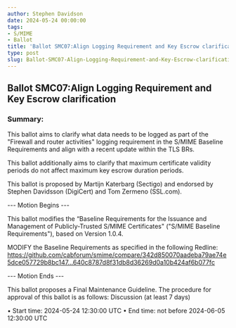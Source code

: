 ```yaml
---
author: Stephen Davidson
date: 2024-05-24 00:00:00
tags:
- S/MIME
- Ballot
title: 'Ballot SMC07:Align Logging Requirement and Key Escrow clarification'
type: post
slug: Ballot-SMC07-Align-Logging-Requirement-and-Key-Escrow-clarification
---
```


## Ballot SMC07:Align Logging Requirement and Key Escrow clarification

### Summary: 
This ballot aims to clarify what data needs to be logged as part of the "Firewall and router activities" logging requirement in the S/MIME Baseline Requirements and align with a recent update within the TLS BRs. 

This ballot additionally aims to clarify that maximum certificate validity periods do not affect maximum key escrow duration periods.

This ballot is proposed by Martijn Katerbarg (Sectigo) and endorsed by Stephen Davidsson (DigiCert) and Tom Zermeno (SSL.com).

--- Motion Begins ---

This ballot modifies the “Baseline Requirements for the Issuance and Management of Publicly-Trusted S/MIME Certificates" ("S/MIME Baseline Requirements"), based on Version 1.0.4.

MODIFY the Baseline Requirements as specified in the following Redline: https://github.com/cabforum/smime/compare/342d850070aadeba79ae74e5dce057729b8bc147...640c8787d8f31db8d36269d0a10b424af6b077fc

--- Motion Ends ---

This ballot proposes a Final Maintenance Guideline. The procedure for approval of this ballot is as follows:
Discussion (at least 7 days)

•	Start time: 2024-05-24 12:30:00 UTC
•	End time: not before 2024-06-05 12:30:00 UTC


